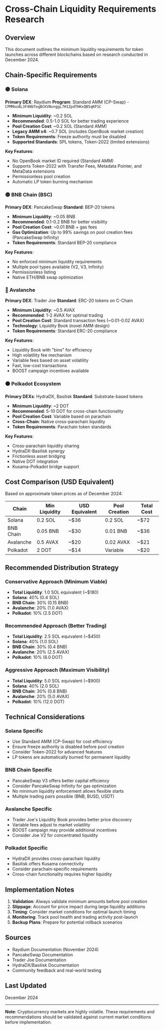 # Cross-Chain Liquidity Requirements Research

## Overview
This document outlines the minimum liquidity requirements for token launches across different blockchains based on research conducted in December 2024.

## Chain-Specific Requirements

### 🟣 Solana
**Primary DEX**: Raydium
**Program**: Standard AMM (CP-Swap) - `CPMMoo8L3F4NbTegBCKVNunggL7H1ZpdTHKxQB5qKP1C`

- **Minimum Liquidity**: ~0.2 SOL
- **Recommended**: 0.5-1.0 SOL for better trading experience
- **Pool Creation Cost**: ~0.2 SOL (Standard AMM)
- **Legacy AMM v4**: ~0.7 SOL (includes OpenBook market creation)
- **Token Requirements**: Freeze authority must be disabled
- **Supported Standards**: SPL tokens, Token-2022 (limited extensions)

**Key Features**:
- No OpenBook market ID required (Standard AMM)
- Supports Token-2022 with Transfer Fees, Metadata Pointer, and MetaData extensions
- Permissionless pool creation
- Automatic LP token burning mechanism

### 🟡 BNB Chain (BSC)
**Primary DEX**: PancakeSwap
**Standard**: BEP-20 tokens

- **Minimum Liquidity**: ~0.05 BNB
- **Recommended**: 0.1-0.2 BNB for better visibility
- **Pool Creation Cost**: ~0.01 BNB + gas fees
- **Gas Optimization**: Up to 99% savings on pool creation fees (PancakeSwap Infinity)
- **Token Requirements**: Standard BEP-20 compliance

**Key Features**:
- No enforced minimum liquidity requirements
- Multiple pool types available (V2, V3, Infinity)
- Permissionless listing
- Native ETH/BNB swap optimization

### 🔺 Avalanche
**Primary DEX**: Trader Joe
**Standard**: ERC-20 tokens on C-Chain

- **Minimum Liquidity**: ~0.5 AVAX
- **Recommended**: 1-2 AVAX for optimal trading
- **Pool Creation Cost**: Standard transaction fees (~0.01-0.02 AVAX)
- **Technology**: Liquidity Book (novel AMM design)
- **Token Requirements**: Standard ERC-20 compliance

**Key Features**:
- Liquidity Book with "bins" for efficiency
- High volatility fee mechanism
- Variable fees based on asset volatility
- Fast, low-cost transactions
- BOOST campaign incentives available

### ⚫ Polkadot Ecosystem
**Primary DEXs**: HydraDX, Basilisk
**Standard**: Substrate-based tokens

- **Minimum Liquidity**: ~2 DOT
- **Recommended**: 5-10 DOT for cross-chain functionality
- **Pool Creation Cost**: Variable based on parachain
- **Cross-Chain**: Native cross-parachain liquidity
- **Token Requirements**: Parachain token standards

**Key Features**:
- Cross-parachain liquidity sharing
- HydraDX-Basilisk synergy
- Frictionless asset bridging
- Native DOT integration
- Kusama-Polkadot bridge support

## Cost Comparison (USD Equivalent)

Based on approximate token prices as of December 2024:

| Chain | Min Liquidity | USD Equivalent | Pool Creation | Total Cost |
|-------|---------------|----------------|---------------|------------|
| Solana | 0.2 SOL | ~$36 | 0.2 SOL | ~$72 |
| BNB Chain | 0.05 BNB | ~$30 | 0.01 BNB | ~$36 |
| Avalanche | 0.5 AVAX | ~$20 | 0.02 AVAX | ~$21 |
| Polkadot | 2 DOT | ~$14 | Variable | ~$20 |

## Recommended Distribution Strategy

### Conservative Approach (Minimum Viable)
- **Total Liquidity**: 1.0 SOL equivalent (~$180)
- **Solana**: 40% (0.4 SOL)
- **BNB Chain**: 30% (0.15 BNB)
- **Avalanche**: 20% (1.0 AVAX)
- **Polkadot**: 10% (2.5 DOT)

### Recommended Approach (Better Trading)
- **Total Liquidity**: 2.5 SOL equivalent (~$450)
- **Solana**: 40% (1.0 SOL)
- **BNB Chain**: 30% (0.4 BNB)
- **Avalanche**: 20% (2.5 AVAX)
- **Polkadot**: 10% (6.0 DOT)

### Aggressive Approach (Maximum Visibility)
- **Total Liquidity**: 5.0 SOL equivalent (~$900)
- **Solana**: 40% (2.0 SOL)
- **BNB Chain**: 30% (0.8 BNB)
- **Avalanche**: 20% (5.0 AVAX)
- **Polkadot**: 10% (12.0 DOT)

## Technical Considerations

### Solana Specific
- Use Standard AMM (CP-Swap) for cost efficiency
- Ensure freeze authority is disabled before pool creation
- Consider Token-2022 for advanced features
- LP tokens are automatically burned for permanent liquidity

### BNB Chain Specific
- PancakeSwap V3 offers better capital efficiency
- Consider PancakeSwap Infinity for gas optimization
- No minimum liquidity enforcement allows flexible starts
- Multiple trading pairs possible (BNB, BUSD, USDT)

### Avalanche Specific
- Trader Joe's Liquidity Book provides better price discovery
- Variable fees adjust to market volatility
- BOOST campaign may provide additional incentives
- Consider Joe V2 for concentrated liquidity

### Polkadot Specific
- HydraDX provides cross-parachain liquidity
- Basilisk offers Kusama connectivity
- Consider parachain-specific requirements
- Cross-chain functionality requires higher liquidity

## Implementation Notes

1. **Validation**: Always validate minimum amounts before pool creation
2. **Slippage**: Account for price impact during large liquidity additions
3. **Timing**: Consider market conditions for optimal launch timing
4. **Monitoring**: Track pool health and trading activity post-launch
5. **Backup Plans**: Prepare for potential rollback scenarios

## Sources
- Raydium Documentation (November 2024)
- PancakeSwap Documentation
- Trader Joe Documentation
- HydraDX/Basilisk Documentation
- Community feedback and real-world testing

## Last Updated
December 2024

---

**Note**: Cryptocurrency markets are highly volatile. These requirements and recommendations should be validated against current market conditions before implementation.
